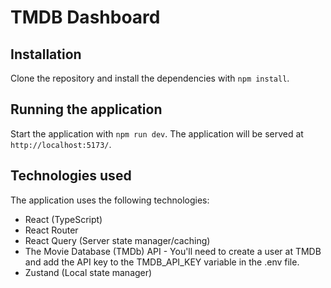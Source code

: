 # TMDB Dashboard

## Installation

Clone the repository and install the dependencies with `npm install`.

## Running the application

Start the application with `npm run dev`. The application will be served at `http://localhost:5173/`.


## Technologies used

The application uses the following technologies:

- React (TypeScript) 
- React Router
- React Query (Server state manager/caching)
- The Movie Database (TMDb) API - You'll need to create a user at TMDB and add the API key to the TMDB_API_KEY variable in the .env file.
- Zustand (Local state manager)
